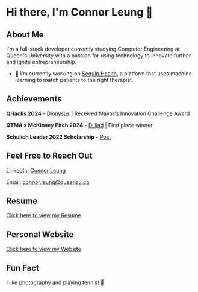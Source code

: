 # Hi there, I'm Connor Leung 👋

## About Me
I'm a full-stack developer currently studying Computer Engineering at Queen's University with a passion for using technology to innovate further and ignite entrepreneurship.
- 🔭 I’m currently working on [Sequin Health](https://sequinhealth.ca), a platform that uses machine learning to match patients to the right therapist.

## Achievements 
**QHacks 2024** - [Dionysus](https://devpost.com/software/god-s-eye-tv7hz8) | Received Mayor's Innovation Challenge Award

**QTMA x McKinsey Pitch 2024** - [Dilliad](https://drive.google.com/file/d/1bKyXS41e83-yFnz-H0mG_6YEOsZKts6B/view?usp=drive_link) | First place winner

**Schulich Leader 2022 Scholarship** - [Post](https://www.linkedin.com/feed/update/urn:li:activity:7049048391330238464/)

## Feel Free to Reach Out
LinkedIn: [Connor Leung](https://www.linkedin.com/in/connorleung/)

Email: connor.leung@queensu.ca

## Resume
[Click here to view my Resume](https://docs.google.com/document/d/1HG9KRqxRuQ8tYFdWamUUT06R7i9IRJYdKa32_7pux_g/edit?usp=sharing)

## Personal Website
[Click here to view my Website](http://connorleung.com)

## Fun Fact
I like photography and playing tennis! 🎾

